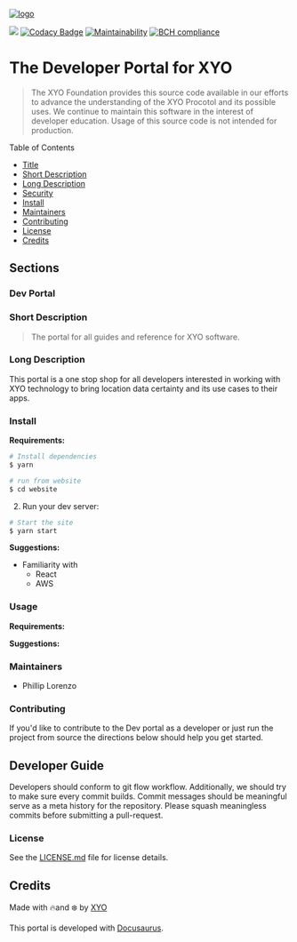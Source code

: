 [![logo]](https://xyo.network)

![](https://github.com/XYOracleNetwork/web-developer.xyo.network-react/workflows/Build/badge.svg) [![Codacy Badge](https://api.codacy.com/project/badge/Grade/eaf0675018884f1aba705a08d59285db)](https://www.codacy.com?utm_source=github.com&amp;utm_medium=referral&amp;utm_content=XYOracleNetwork/web-developer.xyo.network-react&amp;utm_campaign=Badge_Grade) [![Maintainability](https://api.codeclimate.com/v1/badges/ff4a4267f57f95dc34fc/maintainability)](https://codeclimate.com/github/XYOracleNetwork/web-developer.xyo.network-react/maintainability) [![BCH compliance](https://bettercodehub.com/edge/badge/XYOracleNetwork/web-developer.xyo.network-react?branch=master&token=bacd296f4c007dc034b24e1066a3ab38a2659421)](https://bettercodehub.com/) 

# The Developer Portal for XYO 

> The XYO Foundation provides this source code available in our efforts to advance the understanding of the XYO Procotol and its possible uses. We continue to maintain this software in the interest of developer education. Usage of this source code is not intended for production.

Table of Contents

-   [Title](#dev-portal)
-   [Short Description](#short-description)
-   [Long Description](#long-description)
-   [Security](#security)
-   [Install](#install)
-   [Maintainers](#maintainers)
-   [Contributing](#contributing)
-   [License](#license)
-   [Credits](#credits)

## Sections

### Dev Portal

### Short Description

> The portal for all guides and reference for XYO software. 

### Long Description
This portal is a one stop shop for all developers interested in working with XYO technology to bring location data certainty and its use cases to their apps. 

### Install

**Requirements:**
```sh
# Install dependencies
$ yarn
```

```sh
# run from website
$ cd website 
```

2.  Run your dev server:

```sh
# Start the site
$ yarn start
```


**Suggestions:**
- Familiarity with
  - React
  - AWS

### Usage

**Requirements:**

**Suggestions:**

### Maintainers

- Phillip Lorenzo

### Contributing

If you'd like to contribute to the Dev portal as a developer or just run the project from source the directions below should help you get started.

## Developer Guide

Developers should conform to git flow workflow. Additionally, we should try to make sure
every commit builds. Commit messages should be meaningful serve as a meta history for the
repository. Please squash meaningless commits before submitting a pull-request.

### License

See the [LICENSE.md](LICENSE) file for license details.

## Credits

Made with 🔥and ❄️ by [XYO](https://www.xyo.network)

This portal is developed with [Docusaurus](https://docusaurus.io/).


[logo]: https://cdn.xy.company/img/brand/XYO_full_colored.png
